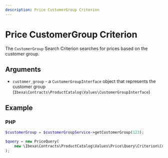 ```yaml
---
description: Price CustomerGroup Criterion
---
```


# Price CustomerGroup Criterion

The `CustomerGroup` Search Criterion searches for prices based on the customer group.

## Arguments

- `customer_group` - a `CustomerGroupInterface` object that represents the customer group (`Ibexa\Contracts\ProductCatalog\Values\CustomerGroupInterface`)

## Example

### PHP

``` php
$customerGroup = $customerGroupService->getCustomerGroup(123);

$query = new PriceQuery( 
    new \Ibexa\Contracts\ProductCatalog\Values\Price\Query\Criterion\CustomerGroup($customerGroup)
);
```
